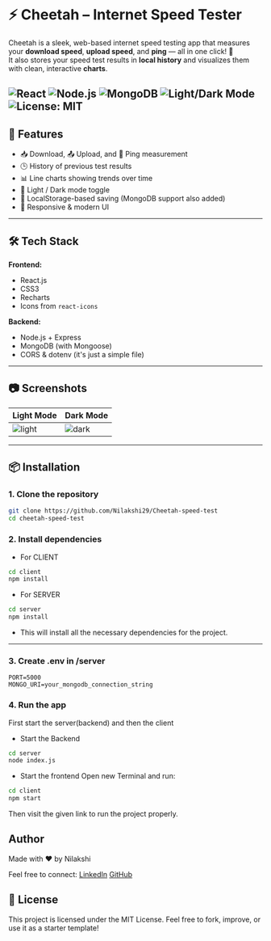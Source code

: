 # ⚡ Cheetah – Internet Speed Tester

Cheetah is a sleek, web-based internet speed testing app that measures your **download speed**, **upload speed**, and **ping** — all in one click! 🐆  
It also stores your speed test results in **local history** and visualizes them with clean, interactive **charts**.

![React](https://img.shields.io/badge/React-18-blue)
![Node.js](https://img.shields.io/badge/Node.js-18.x-green)
![MongoDB](https://img.shields.io/badge/MongoDB-Atlas-green)
![Light/Dark Mode](https://img.shields.io/badge/Theme-Light%20%2F%20Dark-blueviolet)
![License: MIT](https://img.shields.io/badge/License-MIT-yellow.svg)
---

## 🚀 Features

- 📥 Download, 📤 Upload, and 📶 Ping measurement
- 🕒 History of previous test results
- 📊 Line charts showing trends over time
- 🌙 Light / Dark mode toggle
- 💾 LocalStorage-based saving (MongoDB support also added)
- 🎨 Responsive & modern UI

---

## 🛠️ Tech Stack

**Frontend:**
- React.js
- CSS3
- Recharts 
- Icons from `react-icons`

**Backend:**
- Node.js + Express
- MongoDB (with Mongoose)
- CORS & dotenv (it's just a simple file)

---

## 📷 Screenshots

| Light Mode | Dark Mode |
|------------|-----------|
| ![light](screenshots/light_mode.png) | ![dark](screenshots/dark_mode.png) |
---

## 📦 Installation

### 1. Clone the repository
```bash
git clone https://github.com/Nilakshi29/Cheetah-speed-test
cd cheetah-speed-test
```

### 2. Install dependencies

- For CLIENT
```bash
cd client
npm install
```

- For SERVER

```bash
cd server
npm install
```

- This will install all the necessary dependencies for the project.

---

### 3. Create .env in /server

```env
PORT=5000
MONGO_URI=your_mongodb_connection_string
```

### 4. Run the app

First start the server(backend) and then the client

- Start the Backend

```bash
cd server
node index.js
```

- Start the frontend 
Open new Terminal and run: 

```bash
cd client
npm start
```
Then visit the given link to run the project properly.

## Author

Made with ❤️ by Nilakshi 

Feel free to connect: 
[LinkedIn](https://www.linkedin.com/in/nilakshi-shree)
[GitHub](https://github.com/Nilakshi29)

## 📄 License

This project is licensed under the MIT License.
Feel free to fork, improve, or use it as a starter template!

